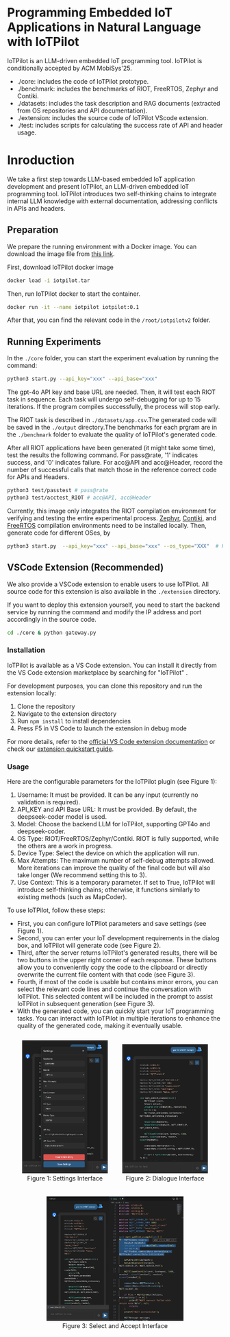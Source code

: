 # Programming Embedded IoT Applications in Natural Language with IoTPilot

IoTPilot is an LLM-driven embedded IoT programming tool.
IoTPilot is conditionally accepted by ACM MobiSys'25.

* ./core: includes the code of IoTPilot prototype.
* ./benchmark: includes the benchmarks of RIOT, FreeRTOS, Zephyr and Contiki.
* ./datasets: includes the task description and RAG documents (extracted from OS repositories and API documentation).
* ./extension: includes the source code of IoTPilot VScode extension.
* ./test: includes scripts for calculating the success rate of API and header usage.

# Inroduction
We take a first step towards LLM-based embedded IoT application development and present IoTPilot, an LLM-driven embedded IoT programming tool. IoTPilot introduces two self-thinking chains to integrate internal LLM knowledge with external documentation, addressing conflicts in APIs and headers. 

## Preparation

We prepare the running environment with a Docker image. 
You can download the image file from [this link](https://drive.google.com/drive/folders/1llBLg2D8NM25jAn-zCmKUyigpMNsTqlK?usp=drive_link).

First, download IoTPilot docker image

```bash
docker load -i iotpilot.tar
```
Then, run IoTPilot docker to start the container.

```bash
docker run -it --name iotpilot iotpilot:0.1
```

After that, you can find the relevant code in the `/root/iotpilotv2` folder.

## Running Experiments

In the `./core` folder, you can start the experiment evaluation by running the command:

```bash
python3 start.py --api_key="xxx" --api_base="xxx"
```
The gpt-4o API key and base URL are needed. Then, it will test each RIOT task in sequence. Each task will undergo self-debugging for up to 15 iterations. If the program compiles successfully, the process will stop early.

The RIOT task is described in `./datasets/app.csv`.The generated code will be saved in the `./output` directory.The benchmarks for each prgram are in the `./benchmark` folder to evaluate the quality of IoTPilot's generated code.

After all RIOT applications have been generated (it might take some time), test the results the following command. For pass@rate, '1' indicates success, and '0' indicates failure. For acc@API and acc@Header, record the number of successful calls that match those in the reference correct code for APIs and Headers.

```bash
python3 test/passtest # pass@rate
python3 test/acctest_RIOT # acc@API, acc@Header
```

Currently, this image only integrates the RIOT compilation environment for verifying and testing the entire experimental process. [Zephyr](https://docs.zephyrproject.org/3.7.0/develop/getting_started/index.html), [Contiki](https://docs.contiki-ng.org/en/develop/doc/getting-started/Docker.html), and [FreeRTOS](https://docs.espressif.com/projects/esp-idf/en/latest/esp32/get-started/index.html#manual-installation) compilation environments need to be installed locally.
Then, generate code for different OSes, by

```bash
python3 start.py  --api_key="xxx" --api_base="xxx" --os_type="XXX"  # Possible values: 'RIOT', 'FreeRTOS', 'Zephyr', 'Contiki'
```


## VSCode Extension (Recommended)

We also provide a VSCode extension to enable users to use IoTPilot.
All source code for this extension is also available in the `./extension` directory.

If you want to deploy this extension yourself, you need to start the backend service by running the command and modify the IP address and port accordingly in the source code.

```bash
cd ./core & python gateway.py
```

### Installation
IoTPilot is available as a VS Code extension. You can install it directly from the VS Code extension marketplace by searching for "IoTPilot" . 

For development purposes, you can clone this repository and run the extension locally:
1. Clone the repository
2. Navigate to the extension directory
3. Run `npm install` to install dependencies
4. Press F5 in VS Code to launch the extension in debug mode

For more details, refer to the [official VS Code extension documentation](https://code.visualstudio.com/api/get-started/your-first-extension) or check our [extension quickstart guide](vscode_extension/vsc-extension-quickstart.md).

### Usage

Here are the configurable parameters for the IoTPilot plugin (see Figure 1):

1. Username: It must be provided. It can be any input (currently no validation is required).
2. API_KEY and API Base URL: It must be provided. By default, the deepseek-coder model is used.
3. Model: Choose the backend LLM for IoTPilot, supporting GPT4o and deepseek-coder.
4. OS Type: RIOT/FreeRTOS/Zephyr/Contiki. RIOT is fully supported, while the others are a work in progress.
5. Device Type: Select the device on which the application will run.
6. Max Attempts: The maximum number of self-debug attempts allowed. More iterations can improve the quality of the final code but will also take longer (We recommend setting this to 3).
7. Use Context: This is a temporary parameter. If set to True, IoTPilot will introduce self-thinking chains; otherwise, it functions similarly to existing methods (such as MapCoder).

To use IoTPilot, follow these steps:
* First, you can configure IoTPIlot parameters and save settings (see Figure 1).
* Second, you can enter your IoT development requirements in the dialog box, and IoTPilot will generate code (see Figure 2). 
* Third, after the server returns IoTPilot's generated results, there will be two buttons in the upper right corner of each response. These buttons allow you to conveniently copy the code to the clipboard or directly overwrite the current file content with that code (see Figure 3). 
* Fourth, if most of the code is usable but contains minor errors, you can select the relevant code lines and continue the conversation with IoTPilot. This selected content will be included in the prompt to assist IoTPilot in subsequent generation (see Figure 3).
* With the generated code, you can quickly start your IoT programming tasks. You can interact with IoTPilot in multiple iterations to enhance the quality of the generated code, making it eventually usable.
 
 <div style="display: flex; justify-content: center; align-items: flex-end; gap: 10px; flex-wrap: wrap;">
  <figure style="text-align: center; margin: 12px;">
    <img src="extension/images/setting.png" alt="Figure 1" style="max-width: 200px;" />
    <figcaption>Figure 1: Settings Interface</figcaption>
  </figure>
  <figure style="text-align: center; margin: 12px;">
    <img src="extension/images/dialogue.png" alt="Figure 2" style="max-width: 200px;" />
    <figcaption>Figure 2: Dialogue Interface</figcaption>
  </figure>
  <figure style="text-align: center; margin: 12px;">
    <img src="extension/images/4.png" alt="Figure 3" style="max-width: 320px;" />
    <figcaption>Figure 3: Select and Accept Interface</figcaption>
  </figure>
</div>


